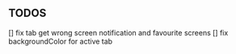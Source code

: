 ## TODOS

[] fix tab get wrong screen notification and favourite screens
[] fix backgroundColor for active tab
